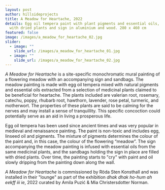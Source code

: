 ```yaml
---
layout: post
author: hillsideprojects
title: A Meadow for Heartache, 2022
details: Egg oil tempera paint with plant pigments and essential oils, sandbags
  with dried plants and sign in aluminium and wood. 280 x 460 cm
featured: false
image: /images/a_meadow_for_heartache_02.jpg
slider:
  - image: ""
    slide_url: /images/a_meadow_for_heartache_01.jpg
  - image: ""
    slide_url: /images/a_meadow_for_heartache_02.jpg
---
```

*A Meadow for Heartache* is a site-specific monochromatic mural painting of a flowering meadow with an accompanying sign and sandbags. The meadow painting is made with egg oil tempera mixed with natural pigments and essential oils extracted from a selection of medicinal plants claimed to be beneficial for heartache. The plants included are valerian root, rosemary, catechu, poppy, rhubarb root, hawthorn, lavender, rose petal, turmeric, and motherwort. The properties of these plants are said to be calming for the nerves and may install a sense of tranquillity. This specific concoction could potentially serve as an aid in living a prosperous life.

Egg oil tempera has been used since ancient times and was very popular in medieval and renaissance painting. The paint is non-toxic and includes egg, linseed oil and pigments. The mixture of pigments determines the colour of the paint and, in this case, the colour of the flowering “meadow”. The sign accompanying the meadow painting is infused with essential oils from the same medicinal plants, and the sandbags holding the sign in place are filled with dried plants. Over time, the painting starts to "cry" with paint and oil slowly dripping from the painting down along the wall.

*A Meadow for Heartache* is commissioned by Röda Sten Konsthall and was installed in their "lounge" as part of the exhibition *dhak dhak ho-hum ah eekff iii ie*, 2022 curated by Amila Puzić & Mia Christersdotter Norman.